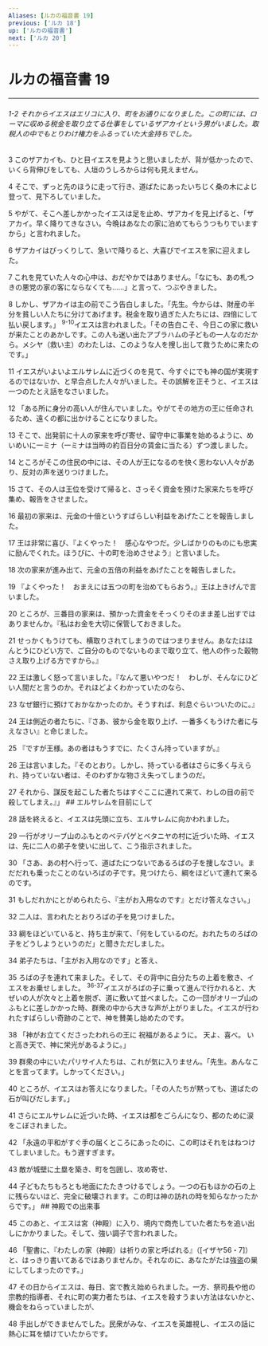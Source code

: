 ```yaml
---
Aliases: [ルカの福音書 19]
previous: ['ルカ 18']
up: ['ルカの福音書']
next: ['ルカ 20']
---
```

# ルカの福音書 19

***
###### 1-2 それからイエスはエリコに入り、町をお通りになりました。この町には、ローマに収める税金を取り立てる仕事をしているザアカイという男がいました。取税人の中でもとりわけ権力をふるっていた大金持ちでした。 



3 
このザアカイも、ひと目イエスを見ようと思いましたが、背が低かったので、いくら背伸びをしても、人垣のうしろからは何も見えません。 



4 
そこで、ずっと先のほうに走って行き、道ばたにあったいちじく桑の木によじ登って、見下ろしていました。 



5 
やがて、そこへ差しかかったイエスは足を止め、ザアカイを見上げると、「ザアカイ。早く降りてきなさい。今晩はあなたの家に泊めてもらうつもりでいますから」と言われました。 



6 
ザアカイはびっくりして、急いで降りると、大喜びでイエスを家に迎えました。 



7 
これを見ていた人々の心中は、おだやかではありません。「なにも、あの札つきの悪党の家の客にならなくても……」と言って、つぶやきました。 



8 
しかし、ザアカイは主の前でこう告白しました。「先生。今からは、財産の半分を貧しい人たちに分けてあげます。税金を取り過ぎた人たちには、四倍にして払い戻します。」 <sup class="versenum">9-10</sup>イエスは言われました。「その告白こそ、今日この家に救いが来たことのあかしです。この人も迷い出たアブラハムの子どもの一人なのだから。メシヤ（救い主）のわたしは、このような人を捜し出して救うために来たのです。」 



11 
イエスがいよいよエルサレムに近づくのを見て、今すぐにでも神の国が実現するのではないか、と早合点した人々がいました。その誤解を正そうと、イエスは一つのたとえ話をなさいました。 



12 
「ある所に身分の高い人が住んでいました。やがてその地方の王に任命されるため、遠くの都に出かけることになりました。 



13 
そこで、出発前に十人の家来を呼び寄せ、留守中に事業を始めるように、めいめいに一ミナ（一ミナは当時の約百日分の賃金に当たる）ずつ渡しました。 



14 
ところがそこの住民の中には、その人が王になるのを快く思わない人々があり、反対の声を送りつけました。 



15 
さて、その人は王位を受けて帰ると、さっそく資金を預けた家来たちを呼び集め、報告をさせました。 



16 
最初の家来は、元金の十倍というすばらしい利益をあげたことを報告しました。 



17 
王は非常に喜び、『よくやった！　感心なやつだ。少しばかりのものにも忠実に励んでくれた。ほうびに、十の町を治めさせよう』と言いました。 



18 
次の家来が進み出て、元金の五倍の利益をあげたことを報告しました。 



19 
『よくやった！　おまえには五つの町を治めてもらおう。』王は上きげんで言いました。 



20 
ところが、三番目の家来は、預かった資金をそっくりそのまま差し出すではありませんか。『私はお金を大切に保管しておきました。 



21 
せっかくもうけても、横取りされてしまうのではつまりません。あなたはほんとうにひどい方で、ご自分のものでないものまで取り立て、他人の作った穀物さえ取り上げる方ですから。』 



22 
王は激しく怒って言いました。『なんて悪いやつだ！　わしが、そんなにひどい人間だと言うのか。それほどよくわかっていたのなら、 



23 
なぜ銀行に預けておかなかったのか。そうすれば、利息ぐらいついたのに。』 



24 
王は側近の者たちに、『さあ、彼から金を取り上げ、一番多くもうけた者に与えなさい』と命じました。 



25 
『ですが王様。あの者はもうすでに、たくさん持っていますが。』 



26 
王は言いました。『そのとおり。しかし、持っている者はさらに多く与えられ、持っていない者は、そのわずかな物さえ失ってしまうのだ。 



27 
それから、謀反を起こした者たちはすぐここに連れて来て、わしの目の前で殺してしまえ。』」 ## エルサレムを目前にして 



28 
話を終えると、イエスは先頭に立ち、エルサレムに向かわれました。 



29 
一行がオリーブ山のふもとのベテパゲとベタニヤの村に近づいた時、イエスは、先に二人の弟子を使いに出して、こう指示されました。 



30 
「さあ、あの村へ行って、道ばたにつないであるろばの子を捜しなさい。まだだれも乗ったことのないろばの子です。見つけたら、綱をほどいて連れて来るのです。 



31 
もしだれかにとがめられたら、『主がお入用なのです』とだけ答えなさい。」 



32 
二人は、言われたとおりろばの子を見つけました。 



33 
綱をほどいていると、持ち主が来て、「何をしているのだ。おれたちのろばの子をどうしようというのだ」と聞きただしました。 



34 
弟子たちは、「主がお入用なのです」と答え、 



35 
ろばの子を連れて来ました。そして、その背中に自分たちの上着を敷き、イエスをお乗せしました。 <sup class="versenum">36-37</sup>イエスがろばの子に乗って進んで行かれると、大ぜいの人が次々と上着を脱ぎ、道に敷いて並べました。この一団がオリーブ山のふもとに差しかかった時、群衆の中から大きな声が上がりました。イエスが行われたすばらしい奇跡のことで、神を賛美し始めたのです。 



38 
「神がお立てくださったわれらの王に 祝福があるように。 天よ、喜べ。 いと高き天で、神に栄光があるように。」 



39 
群衆の中にいたパリサイ人たちは、これが気に入りません。「先生。あんなことを言ってます。しかってください。」 



40 
ところが、イエスはお答えになりました。「その人たちが黙っても、道ばたの石が叫びだします。」 



41 
さらにエルサレムに近づいた時、イエスは都をごらんになり、都のために涙をこぼされました。 



42 
「永遠の平和がすぐ手の届くところにあったのに、この町はそれをはねつけてしまいました。もう遅すぎます。 



43 
敵が城壁に土塁を築き、町を包囲し、攻め寄せ、 



44 
子どもたちもろとも地面にたたきつけるでしょう。一つの石もほかの石の上に残らないほど、完全に破壊されます。この町は神の訪れの時を知らなかったからです。」 ## 神殿での出来事 



45 
このあと、イエスは宮（神殿）に入り、境内で商売していた者たちを追い出しにかかりました。そして、強い調子で言われました。 



46 
「聖書に、『わたしの家（神殿）は祈りの家と呼ばれる』（[イザヤ56・7]）と、はっきり書いてあるではありませんか。それなのに、あなたがたは強盗の巣にしてしまったのです。」 



47 
その日からイエスは、毎日、宮で教え始められました。一方、祭司長や他の宗教的指導者、それに町の実力者たちは、イエスを殺すうまい方法はないかと、機会をねらっていましたが、 



48 
手出しができませんでした。民衆がみな、イエスを英雄視し、イエスの話に熱心に耳を傾けていたからです。
